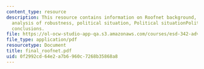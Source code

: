 ```yaml
---
content_type: resource
description: This resource contains information on Roofnet background, data resolution,
  analysis of robustness, political situation, Political situationPolitical situation,
  conclusions.
file: https://ol-ocw-studio-app-qa.s3.amazonaws.com/courses/esd-342-advanced-system-architecture-spring-2006/0f2992cd64e2a7b6960c7268b35868a8_final_roofnet.pdf
file_type: application/pdf
resourcetype: Document
title: final_roofnet.pdf
uid: 0f2992cd-64e2-a7b6-960c-7268b35868a8
---
```

